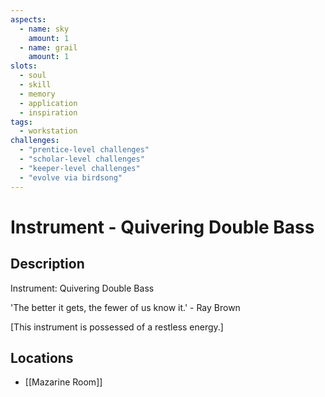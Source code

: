 ```yaml
---
aspects: 
  - name: sky
    amount: 1
  - name: grail
    amount: 1
slots:
  - soul
  - skill
  - memory
  - application
  - inspiration
tags:
  - workstation
challenges:
  - "prentice-level challenges"
  - "scholar-level challenges"
  - "keeper-level challenges"
  - "evolve via birdsong"
---
```


# Instrument - Quivering Double Bass

## Description
Instrument: Quivering Double Bass

'The better it gets, the fewer of us know it.' - Ray Brown 

 [This instrument is possessed of a restless energy.]
## Locations
- [[Mazarine Room]]